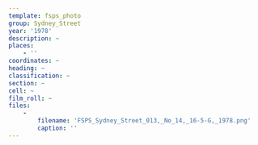 ```yaml
---
template: fsps_photo
group: Sydney_Street
year: '1978'
description: ~
places:
    - ''
coordinates: ~
heading: ~
classification: ~
section: ~
cell: ~
film_roll: ~
files:
    -
        filename: 'FSPS_Sydney_Street_013,_No_14,_16-5-G,_1978.png'
        caption: ''
---
```

